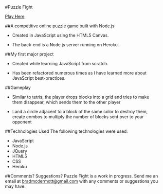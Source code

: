 #Puzzle Fight

[Play Here](http://puzzlefight.bradmcdermott.com)

##A competitive online puzzle game built with Node.js
* Created in JavaScript using the HTML5 Canvas.

* The back-end is a Node.js server running on Heroku.

##My first major project
* Created while learning JavaScript from scratch.

* Has been refactored numerous times as I have learned more about JavaScript best-practices.

##Gameplay
* Similar to tetris, the player drops blocks into a grid and tries to make them disappear, which sends them to the other player

* Land a circle adjacent to a block of the same color to destroy them, create combos to multiply the number of blocks sent over to your opponent

##Technologies Used
The following technologies were used:
* JavaScript
* Node.js
* JQuery
* HTML5
* CSS
* Heroku

##Comments? Suggestions?
Puzzle Fight is a work in progress. Send me an email at bradmcdermott@gmail.com with any comments or suggestions you may have.

